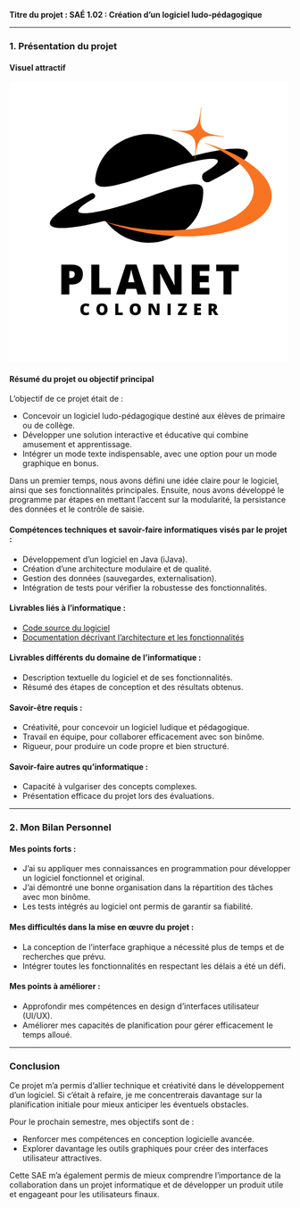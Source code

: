 **Titre du projet : SAÉ 1.02 : Création d’un logiciel ludo-pédagogique**

---

### **1. Présentation du projet**

#### **Visuel attractif**  
![](image.webp)
#### **Résumé du projet ou objectif principal**

L’objectif de ce projet était de :

- Concevoir un logiciel ludo-pédagogique destiné aux élèves de primaire ou de collège.
- Développer une solution interactive et éducative qui combine amusement et apprentissage.
- Intégrer un mode texte indispensable, avec une option pour un mode graphique en bonus.

Dans un premier temps, nous avons défini une idée claire pour le logiciel, ainsi que ses fonctionnalités principales. Ensuite, nous avons développé le programme par étapes en mettant l’accent sur la modularité, la persistance des données et le contrôle de saisie.

#### **Compétences techniques et savoir-faire informatiques visés par le projet :**

- Développement d’un logiciel en Java (iJava).
- Création d’une architecture modulaire et de qualité.
- Gestion des données (sauvegardes, externalisation).
- Intégration de tests pour vérifier la robustesse des fonctionnalités.

#### **Livrables liés à l’informatique :**

- [Code source du logiciel](https://github.com/Aksel-B/Planet-Colonizer/tree/main/src/main/Java)
- [Documentation décrivant l’architecture et les fonctionnalités](https://github.com/Aksel-B/Planet-Colonizer/blob/main/README.md)

#### **Livrables différents du domaine de l’informatique :**

- Description textuelle du logiciel et de ses fonctionnalités.
- Résumé des étapes de conception et des résultats obtenus.

#### **Savoir-être requis :**

- Créativité, pour concevoir un logiciel ludique et pédagogique.
- Travail en équipe, pour collaborer efficacement avec son binôme.
- Rigueur, pour produire un code propre et bien structuré.

#### **Savoir-faire autres qu’informatique :**

- Capacité à vulgariser des concepts complexes.
- Présentation efficace du projet lors des évaluations.

---

### **2. Mon Bilan Personnel**

#### **Mes points forts :**

- J’ai su appliquer mes connaissances en programmation pour développer un logiciel fonctionnel et original.
- J’ai démontré une bonne organisation dans la répartition des tâches avec mon binôme.
- Les tests intégrés au logiciel ont permis de garantir sa fiabilité.

#### **Mes difficultés dans la mise en œuvre du projet :**

- La conception de l’interface graphique a nécessité plus de temps et de recherches que prévu.
- Intégrer toutes les fonctionnalités en respectant les délais a été un défi.

#### **Mes points à améliorer :**

- Approfondir mes compétences en design d’interfaces utilisateur (UI/UX).
- Améliorer mes capacités de planification pour gérer efficacement le temps alloué.

---

### **Conclusion**

Ce projet m’a permis d’allier technique et créativité dans le développement d’un logiciel. Si c’était à refaire, je me concentrerais davantage sur la planification initiale pour mieux anticiper les éventuels obstacles.

Pour le prochain semestre, mes objectifs sont de :

- Renforcer mes compétences en conception logicielle avancée.
- Explorer davantage les outils graphiques pour créer des interfaces utilisateur attractives.

Cette SAE m’a également permis de mieux comprendre l’importance de la collaboration dans un projet informatique et de développer un produit utile et engageant pour les utilisateurs finaux.

